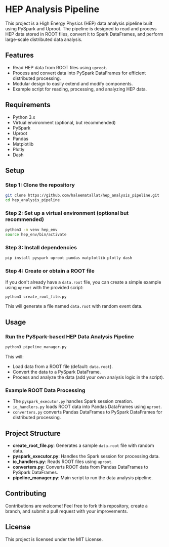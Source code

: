 # HEP Analysis Pipeline

This project is a High Energy Physics (HEP) data analysis pipeline built using PySpark and Uproot. The pipeline is designed to read and process HEP data stored in ROOT files, convert it to Spark DataFrames, and perform large-scale distributed data analysis.

## Features
- Read HEP data from ROOT files using `uproot`.
- Process and convert data into PySpark DataFrames for efficient distributed processing.
- Modular design to easily extend and modify components.
- Example script for reading, processing, and analyzing HEP data.

## Requirements
- Python 3.x
- Virtual environment (optional, but recommended)
- PySpark
- Uproot
- Pandas
- Matplotlib
- Plotly
- Dash

## Setup

### Step 1: Clone the repository
```bash
git clone https://github.com/haleematallat/hep_analysis_pipeline.git
cd hep_analysis_pipeline
```

### Step 2: Set up a virtual environment (optional but recommended)
```bash
python3 -m venv hep_env
source hep_env/bin/activate
```

### Step 3: Install dependencies
```bash
pip install pyspark uproot pandas matplotlib plotly dash
```

### Step 4: Create or obtain a ROOT file
If you don't already have a `data.root` file, you can create a simple example using `uproot` with the provided script:
```bash
python3 create_root_file.py
```

This will generate a file named `data.root` with random event data.

## Usage

### Run the PySpark-based HEP Data Analysis Pipeline

```bash
python3 pipeline_manager.py
```

This will:
- Load data from a ROOT file (default: `data.root`).
- Convert the data to a PySpark DataFrame.
- Process and analyze the data (add your own analysis logic in the script).

### Example ROOT Data Processing
- The `pyspark_executor.py` handles Spark session creation.
- `io_handlers.py` loads ROOT data into Pandas DataFrames using `uproot`.
- `converters.py` converts Pandas DataFrames to PySpark DataFrames for distributed processing.

## Project Structure
- **create_root_file.py**: Generates a sample `data.root` file with random data.
- **pyspark_executor.py**: Handles the Spark session for processing data.
- **io_handlers.py**: Reads ROOT files using `uproot`.
- **converters.py**: Converts ROOT data from Pandas DataFrames to PySpark DataFrames.
- **pipeline_manager.py**: Main script to run the data analysis pipeline.

## Contributing
Contributions are welcome! Feel free to fork this repository, create a branch, and submit a pull request with your improvements.

## License
This project is licensed under the MIT License.

